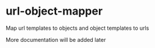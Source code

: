 url-object-mapper
=================
Map url templates to objects and object templates to urls

More documentation will be added later
